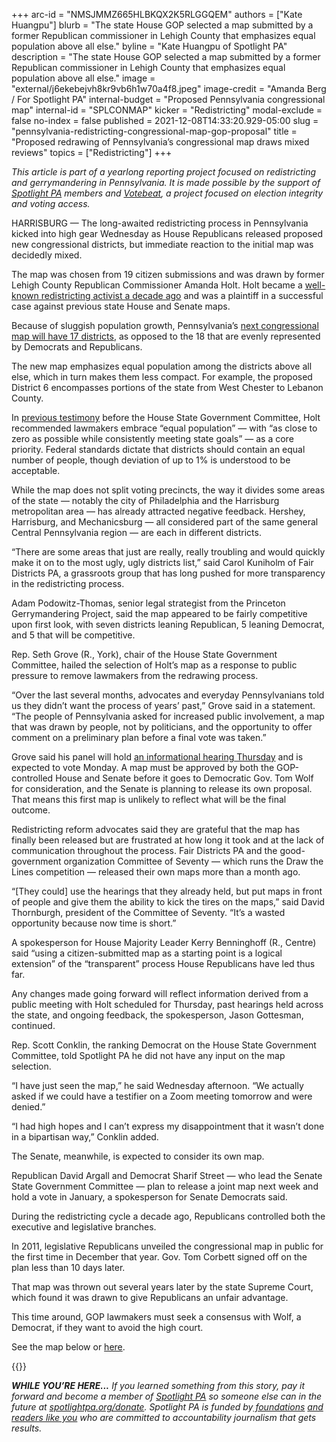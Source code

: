 +++
arc-id = "NMSJMMZ665HLBKQX2K5RLGGQEM"
authors = ["Kate Huangpu"]
blurb = "The state House GOP selected a map submitted by a former Republican commissioner in Lehigh County that emphasizes equal population above all else."
byline = "Kate Huangpu of Spotlight PA"
description = "The state House GOP selected a map submitted by a former Republican commissioner in Lehigh County that emphasizes equal population above all else."
image = "external/j6ekebejvh8kr9vb6h1w70a4f8.jpeg"
image-credit = "Amanda Berg / For Spotlight PA"
internal-budget = "Proposed Pennsylvania congressional map"
internal-id = "SPLCONMAP"
kicker = "Redistricting"
modal-exclude = false
no-index = false
published = 2021-12-08T14:33:20.929-05:00
slug = "pennsylvania-redistricting-congressional-map-gop-proposal"
title = "Proposed redrawing of Pennsylvania’s congressional map draws mixed reviews"
topics = ["Redistricting"]
+++

<i>This article is part of a yearlong reporting project focused on redistricting and gerrymandering in Pennsylvania. It is made possible by the support of </i><a href="https://www.spotlightpa.org/"><i>Spotlight PA</i></a><i> members and </i><a href="https://votebeat.org/"><i>Votebeat</i></a><i>, a project focused on election integrity and voting access.</i>

HARRISBURG — The long-awaited redistricting process in Pennsylvania kicked into high gear Wednesday as House Republicans released proposed new congressional districts, but immediate reaction to the initial map was decidedly mixed.

The map was chosen from 19 citizen submissions and was drawn by former Lehigh County Republican Commissioner Amanda Holt. Holt became a <a href="https://www.spotlightpa.org/news/2021/05/pa-house-senate-political-maps-gerrymandered-math-tests-republican-majorities/">well-known redistricting activist a decade ago</a> and was a plaintiff in a successful case against previous state House and Senate maps.

Because of sluggish population growth, Pennsylvania’s <a href="https://www.spotlightpa.org/news/2021/04/pa-us-house-seat-congressional-census-announcement-redistricting/">next congressional map will have 17 districts</a>, as opposed to the 18 that are evenly represented by Democrats and Republicans.

<script src="https://www.spotlightpa.org/embed.js" async></script><div data-spl-embed-version="1" data-spl-src="https://www.spotlightpa.org/embeds/newsletter/"></div>

The new map emphasizes equal population among the districts above all else, which in turn makes them less compact. For example, the proposed District 6 encompasses portions of the state from West Chester to Lebanon County.

In <a href="https://www.legis.state.pa.us/WU01/LI/TR/Transcripts/2021_0112_0007_TSTMNY.pdf">previous testimony</a> before the House State Government Committee, Holt recommended lawmakers embrace “equal population” — with “as close to zero as possible while consistently meeting state goals” — as a core priority. Federal standards dictate that districts should contain an equal number of people, though deviation of up to 1% is understood to be acceptable.

While the map does not split voting precincts, the way it divides some areas of the state — notably the city of Philadelphia and the Harrisburg metropolitan area — has already attracted negative feedback. Hershey, Harrisburg, and Mechanicsburg — all considered part of the same general Central Pennsylvania region — are each in different districts.

“There are some areas that just are really, really troubling and would quickly make it on to the most ugly, ugly districts list,” said Carol Kuniholm of Fair Districts PA, a grassroots group that has long pushed for more transparency in the redistricting process.

Adam Podowitz-Thomas, senior legal strategist from the Princeton Gerrymandering Project, said the map appeared to be fairly competitive upon first look, with seven districts leaning Republican, 5 leaning Democrat, and 5 that will be competitive.

Rep. Seth Grove (R., York), chair of the House State Government Committee, hailed the selection of Holt’s map as a response to public pressure to remove lawmakers from the redrawing process.

“Over the last several months, advocates and everyday Pennsylvanians told us they didn’t want the process of years’ past,” Grove said in a statement. “The people of Pennsylvania asked for increased public involvement, a map that was drawn by people, not by politicians, and the opportunity to offer comment on a preliminary plan before a final vote was taken.”

Grove said his panel will hold <a href="https://www.pahousegop.com/News/22950/Latest-News/Grove-Announces-Citizen-Map-Selected-as-Preliminary-Congressional-Plan,-Invites-Public-Comment-">an informational hearing Thursday</a> and is expected to vote Monday. A map must be approved by both the GOP-controlled House and Senate before it goes to Democratic Gov. Tom Wolf for consideration, and the Senate is planning to release its own proposal. That means this first map is unlikely to reflect what will be the final outcome.

Redistricting reform advocates said they are grateful that the map has finally been released but are frustrated at how long it took and at the lack of communication throughout the process. Fair Districts PA and the good-government organization Committee of Seventy — which runs the Draw the Lines competition — released their own maps more than a month ago.

“[They could] use the hearings that they already held, but put maps in front of people and give them the ability to kick the tires on the maps,” said David Thornburgh, president of the Committee of Seventy. “It’s a wasted opportunity because now time is short.”

A spokesperson for House Majority Leader Kerry Benninghoff (R., Centre) said “using a citizen-submitted map as a starting point is a logical extension” of the “transparent” process House Republicans have led thus far.

Any changes made going forward will reflect information derived from a public meeting with Holt scheduled for Thursday, past hearings held across the state, and ongoing feedback, the spokesperson, Jason Gottesman, continued.

Rep. Scott Conklin, the ranking Democrat on the House State Government Committee, told Spotlight PA he did not have any input on the map selection.

“I have just seen the map,” he said Wednesday afternoon. “We actually asked if we could have a testifier on a Zoom meeting tomorrow and were denied.”

“I had high hopes and I can’t express my disappointment that it wasn’t done in a bipartisan way,” Conklin added.

<script src="https://www.spotlightpa.org/embed.js" async></script><div data-spl-embed-version="1" data-spl-src="https://www.spotlightpa.org/embeds/donate/?eyebrow_text=SUPPORT%20SPOTLIGHT%20PA&cta_text=YES%2C%20DOUBLE%20MY%20GIFT&teaser_text=Support%20Spotlight%20PA's%20vital%20investigative%20journalism%20for%20Pennsylvania%20and%20for%20a%20limited%20time%2C%20all%20gifts%20will%20be%20TRIPLED."></div>

The Senate, meanwhile, is expected to consider its own map.

Republican David Argall and Democrat Sharif Street — who lead the Senate State Government Committee — plan to release a joint map next week and hold a vote in January, a spokesperson for Senate Democrats said.

During the redistricting cycle a decade ago, Republicans controlled both the executive and legislative branches.

In 2011, legislative Republicans unveiled the congressional map in public for the first time in December that year. Gov. Tom Corbett signed off on the plan less than 10 days later.

That map was thrown out several years later by the state Supreme Court, which found it was drawn to give Republicans an unfair advantage.

This time around, GOP lawmakers must seek a consensus with Wolf, a Democrat, if they want to avoid the high court.

See the map below or <a href="http://www.paredistricting.com/pcplan" target="_blank">here</a>.

{{<picture src="external/59y431r338cchwb1bxytrvrm34.jpeg" description="The Pennsylvania House State Government Committee&#39;s preliminary congressional map, released Dec. 8." caption="The Pennsylvania House State Government Committee&#39;s preliminary congressional map, released Dec. 8." credit="Pennsylvania House State Government Committee">}} 

<i><b>WHILE YOU’RE HERE...</b></i><i> If you learned something from this story, pay it forward and become a member of </i><a href="https://www.spotlightpa.org/"><i>Spotlight PA</i></a><i> so someone else can in the future at </i><a href="http://spotlightpa.org/donate"><i>spotlightpa.org/donate</i></a><i>. Spotlight PA is funded by</i><a href="https://www.spotlightpa.org/support"><i> foundations</i></a><i> </i><a href="https://www.spotlightpa.org/support"><i>and readers like you</i></a><i> who are committed to accountability journalism that gets results.</i>
